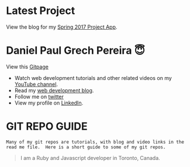 # Latest Project

View the blog for my [Spring 2017 Project App][latestproject].

# Daniel Paul Grech Pereira :innocent:

View this [Gitpage][gitpagelink]

- Watch web development tutorials and other related videos on my [YouTube channel][youtubelink].
- Read my [web development blog][bloglink].
- Follow me on [twitter][twitterlink]
- View my profile on [LinkedIn][linkedinlink].


# GIT REPO GUIDE

	Many of my git repos are tutorials, with blog and video links in the read me file.  Here is a short guide to some of my git repos.


> I am a Ruby and Javascript developer in Toronto, Canada.


[latestProject]: <https://medium.com/spring-2017-project-app-burrito-builder>
[gitpagelink]: <https://pereiradaniel.github.io>
[youtubelink]: <https://www.youtube.com/c/danielpaulgrechpereira>
[bloglink]: <https://medium.com/@pereirawebdev>
[twitterlink]: <https://twitter.com/pereirawebdev>
[learnyounode]: <https://github.com/pereiradaniel/learnyounode>
[linkedinlink]: <https://ca.linkedin.com/in/danielpaulpereira>